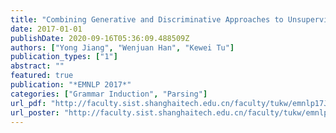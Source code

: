 ```yaml
---
title: "Combining Generative and Discriminative Approaches to Unsupervised Dependency Parsing via Dual Decomposition"
date: 2017-01-01
publishDate: 2020-09-16T05:36:09.488509Z
authors: ["Yong Jiang", "Wenjuan Han", "Kewei Tu"]
publication_types: ["1"]
abstract: ""
featured: true
publication: "*EMNLP 2017*"
categories: ["Grammar Induction", "Parsing"]
url_pdf: "http://faculty.sist.shanghaitech.edu.cn/faculty/tukw/emnlp17JHT.pdf"
url_poster: "http://faculty.sist.shanghaitech.edu.cn/faculty/tukw/emnlp17JHT-poster.pdf"
---
```


